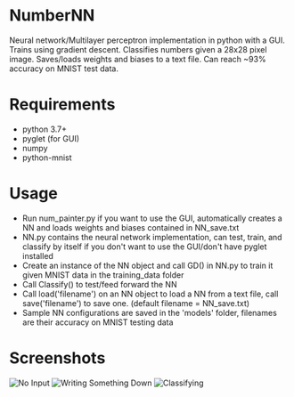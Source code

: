 # NumberNN
Neural network/Multilayer perceptron implementation in python with a GUI. Trains using gradient descent. Classifies numbers given a 28x28 pixel image. Saves/loads weights and biases to a text file. Can reach ~93% accuracy on MNIST test data.

# Requirements
- python 3.7+ 
- pyglet (for GUI)
- numpy
- python-mnist

# Usage
- Run num_painter.py if you want to use the GUI, automatically creates a NN and loads weights and biases contained in NN_save.txt
- NN.py contains the neural network implementation, can test, train, and classify by itself if you don't want to use the GUI/don't have pyglet installed
- Create an instance of the NN object and call GD() in NN.py to train it given MNIST data in the training_data folder
- Call Classify() to test/feed forward the NN
- Call load('filename') on an NN object to load a NN from a text file, call save('filename') to save one. (default filename = NN_save.txt)
- Sample NN configurations are saved in the 'models' folder, filenames are their accuracy on MNIST testing data

# Screenshots

![No Input](https://i.postimg.cc/pXwhYvTj/Nonepic.png)
![Writing Something Down](https://i.postimg.cc/K8tK0WkH/three.png)
![Classifying](https://i.postimg.cc/Gpr4Vjvh/output.png)
